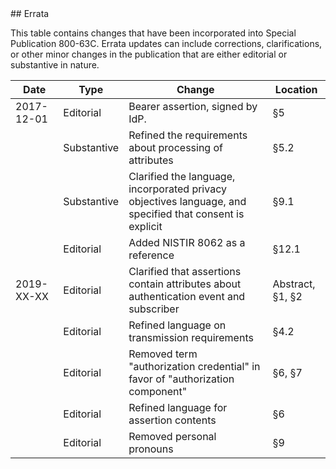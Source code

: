 <div class="breaker"></div>
<a name="errata"></a>

<div class="text-center" markdown="1">
## Errata
</div> 

This table contains changes that have been incorporated into Special Publication 800-63C. Errata updates can include corrections, clarifications, or other minor changes in the publication that are either editorial or substantive in nature.

|Date|Type|Change|Location
|----|----|----|----|
|2017-12-01|Editorial|Bearer assertion, signed by IdP.|§5|
||Substantive|Refined the requirements about processing of attributes|§5.2|
||Substantive|Clarified the language, incorporated privacy objectives language, and specified that consent is explicit|§9.1|
||Editorial|Added NISTIR 8062 as a reference|§12.1|
|2019-XX-XX|Editorial|Clarified that assertions contain attributes about authentication event and subscriber|Abstract, §1, §2|
||Editorial|Refined language on transmission requirements|§4.2|
||Editorial|Removed term "authorization credential" in favor of "authorization component"|§6, §7|
||Editorial|Refined language for assertion contents|§6|
||Editorial|Removed personal pronouns|§9|
